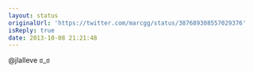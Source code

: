 ```yaml
---
layout: status
originalUrl: 'https://twitter.com/marcgg/status/387689308557029376'
isReply: true
date: 2013-10-08 21:21:48
---
```


@jlalleve  ಠ_ಠ

